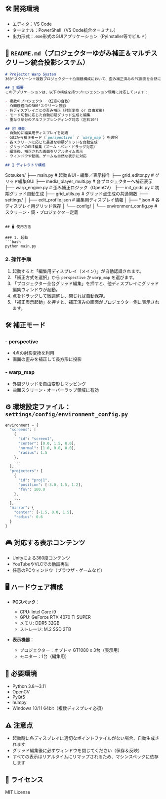 ## 🛠️ **開発環境**
* エディタ：VS Code
* ターミナル：PowerShell（VS Code統合ターミナル）
* 出力形式：.exe形式のGUIアプリケーション（PyInstaller等でビルド）



## 📝 `README.md`（プロジェクターゆがみ補正＆マルチスクリーン統合投影システム）

```markdown
# Projector Warp System
360°スクリーン＋複数プロジェクター＋凸面鏡構成において、歪み補正済みのPC画面を自然に表示するためのPythonベースのプロジェクションシステムです。

## 🎯 概要
このアプリケーションは、以下の構成を持つプロジェクション環境に対応しています：

- 複数のプロジェクター（任意の台数）
- 凸面鏡経由の360°スクリーン投影
- 各ディスプレイごとの歪み補正（射影変換 or 自由変形）
- モード切替に応じた自動初期グリッド生成と編集
- 重なり部分のアルファブレンディング対応（左右10°）

## 📦 機能
- 自動的に編集用ディスプレイを認識
- GUIから補正モード（`perspective` / `warp_map`）を選択
- 各スクリーンに応じた最適な初期グリッドを自動生成
- グリッドのGUI編集（ズーム・パン・ドラッグ対応）
- 編集後、補正された画面をリアルタイム表示
- ウィンドウや動画、ゲームも自然な表示に対応

## 🧩 ディレクトリ構成
```

Sotsuken/
├── main.py                        # 起動＆UI・編集／表示操作
├── grid\_editor.py                # グリッド編集GUI
├── media\_player\_multi.py         # 各プロジェクターへ補正表示
├── warp\_engine.py                # 歪み補正ロジック（OpenCV）
├── init\_grids.py                 # 初期グリッド自動生成
├── grid\_utils.py                 # グリッド点生成の共通関数
├── settings/
│   ├── edit\_profile.json         # 編集用ディスプレイ情報
│   ├── \*.json                    # 各ディスプレイ用グリッド保存
│   └── config/
│       └── environment\_config.py # スクリーン・鏡・プロジェクター定義

````

## 🖥 使用方法

### 1. 起動
```bash
python main.py
````

### 2. 操作手順

1. 起動すると「編集用ディスプレイ（メイン）」が自動認識されます。
2. 「補正方式を選択」から `perspective` か `warp_map` を選びます。
3. 「プロジェクター全台グリッド編集」を押すと、他ディスプレイにグリッド編集ウィンドウが起動。
4. 点をドラッグして微調整し、閉じれば自動保存。
5. 「補正表示起動」を押すと、補正済みの画面がプロジェクター側に表示されます。

## 🛠 補正モード

### - perspective

* 4点の射影変換を利用
* 画面の歪みを補正して長方形に投影

### - warp\_map

* 外周グリッドを自由変形しマッピング
* 曲面スクリーン・オーバーラップ領域に有効

## ⚙️ 環境設定ファイル：`settings/config/environment_config.py`

```python
environment = {
  "screens": [
    {
      "id": "screen1",
      "center": [0.0, 1.5, 0.0],
      "normal": [1.0, 0.0, 0.0],
      "radius": 1.5
    },
    ...
  ],
  "projectors": [
    {
      "id": "proj1",
      "position": [-3.0, 1.5, 1.2],
      "fov": 100.0
    },
    ...
  ],
  "mirror": {
    "center": [-1.5, 0.0, 1.5],
    "radius": 0.6
  }
}
```

## 🎮 対応する表示コンテンツ

* Unityによる360度コンテンツ
* YouTubeやVLCでの動画再生
* 任意のPCウィンドウ（ブラウザ・ゲームなど）

## 🖥️ **ハードウェア構成**

* **PCスペック**：
  * CPU: Intel Core i9
  * GPU: GeForce RTX 4070 Ti SUPER
  * メモリ: DDR5 32GB
  * ストレージ: M.2 SSD 2TB

* **表示機器**：
  * プロジェクター：オプトマ GT1080 x 3台（表示用）
  * モニター：1台（編集用）

## 📌 必要環境

* Python 3.8〜3.11
* OpenCV
* PyQt5
* numpy
* Windows 10/11 64bit（複数ディスプレイ必須）

## ⚠️ 注意点

* 起動時に各ディスプレイに適切なポイントファイルがない場合、自動生成されます
* グリッド編集後に必ずウィンドウを閉じてください（保存＆反映）
* すべての表示はリアルタイムにリマップされるため、マシンスペックに依存します

## 📄 ライセンス

MIT License
